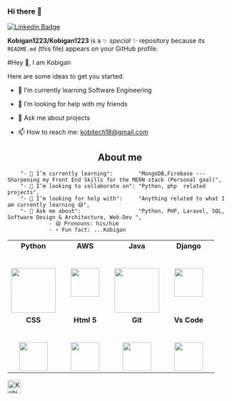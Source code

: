 ### Hi there 👋

 [![Linkedin Badge](https://img.shields.io/badge/-kunalraghav-blue?style=flat-square&logo=Linkedin&logoColor=white&link=https://www.linkedin.com/in/kobigan-krishnananthan-5092491a6/)](https://www.linkedin.com/in/kobigan-krishnananthan-5092491a6/) 

**Kobigan1223/Kobigan1223** is a ✨ _special_ ✨ repository because its `README.md` (this file) appears on your GitHub profile.

#Hey 👋, I am Kobigan

Here are some ideas to get you started:


- 🌱 I’m currently learning Software Engineering

- 🤔 I’m looking for help with my friends
- 💬 Ask me about projects
- 📫 How to reach me: kobitech18@gmail.com




<h2 align="center">About me</h2>

		"- 🌱 I’m currently learning":        "MongoDB,Firebase --- Sharpening my Front End Skills for the MERN stack (Personal goal)",
		"- 👯 I’m looking to collaborate on": "Python, php  related projects",
		"- 🤔 I’m looking for help with":     "Anything related to what I am currently learning 😅",
		"- 💬 Ask me about":                  "Python, PHP, Laravel, SQL, Software Design & Architecture, Web-Dev ",
                 - 😄 Pronouns: his/him
                 - ⚡ Fun fact: ...Kobigan
		 
		 
	
<table>
  <tbody>
    <tr valign="top">
      <td width="25%" align="center">
	      <span><strong>Python</strong></span><br><br><br>
        <img height="100px" src="https://upload.wikimedia.org/wikipedia/commons/thumb/c/c3/Python-logo-notext.svg/1200px-Python-logo-notext.svg.png">
      </td>
      <td width="25%" align="center">
	      <span><strong>AWS</strong></span><br><br><br>
        <img height="64px" src="https://cdn.svgporn.com/logos/aws.svg">
      </td>
      <td width="25%" align="center">
        <span><strong>Java</strong></span><br><br><br>
        <img height="100px" src="https://upload.wikimedia.org/wikipedia/en/thumb/3/30/Java_programming_language_logo.svg/1200px-Java_programming_language_logo.svg.png">
      </td>
      <td width="25%" align="center">
        <span><strong>Django</strong></span><br><br><br>
        <img height="64px" src="https://encrypted-tbn0.gstatic.com/images?q=tbn%3AANd9GcRlHpEsRq4pIo4vTLAn24qGNwG41dFdXLJwsQ&usqp=CAU">
      </td>
     </tr>
    <tr valign="top">
      <td width="25%" align="center">
        <span><strong>CSS</strong></span><br><br><br>
        <img height="64px" src="https://cdn.svgporn.com/logos/css-3.svg">
      </td>
      <td width="25%" align="center">
        <span><strong>Html 5</strong></span><br><br><br>
        <img height="64px" src="https://cdn.svgporn.com/logos/html-5.svg">
      </td>
      <td width="25%" align="center">
        <span><strong>Git</strong></span><br><br><br>
        <img height="64px" src="https://cdn.svgporn.com/logos/git-icon.svg">
      </td>
      <td width="25%" align="center">
        <span><strong>Vs Code</strong></span><br><br><br>
        <img height="64px" src="https://cdn.svgporn.com/logos/visual-studio-code.svg">
      </td>
    </tr>

  </tbody>
</table>

  <a href="https://www.linkedin.com/in/kobigan-krishnananthan-5092491a6/">
    <img src="https://www.vectorlogo.zone/logos/linkedin/linkedin-icon.svg" alt="Kobigan's LinkedIn Profile" height="30" width="30">
  </a>


